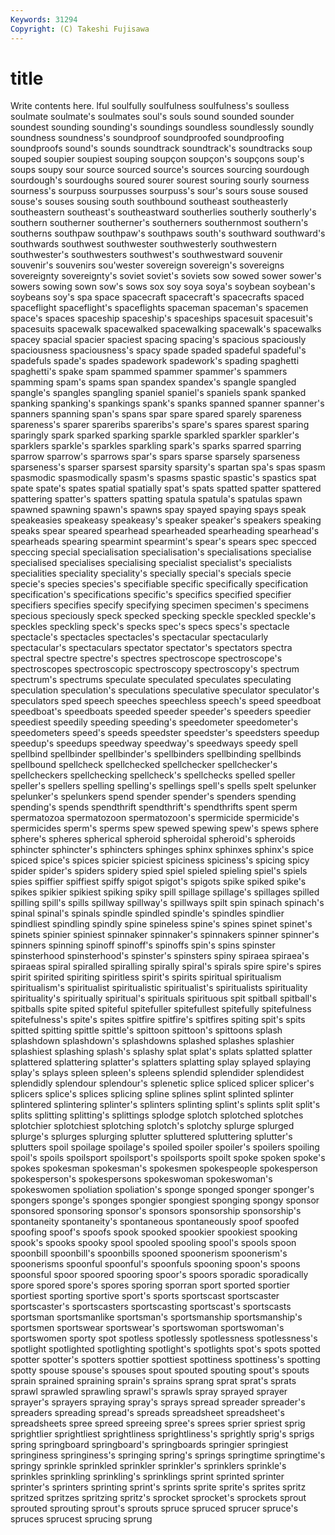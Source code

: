 ```yaml
---
Keywords: 31294 
Copyright: (C) Takeshi Fujisawa
---
```


# title

Write contents here.
lful
soulfully soulfulness soulfulness's soulless soulmate soulmate's soulmates soul's souls sound
sounded sounder soundest sounding sounding's soundings soundless soundlessly soundly soundness
soundness's soundproof soundproofed soundproofing soundproofs sound's sounds soundtrack soundtrack's soundtracks
soup souped soupier soupiest souping soupçon soupçon's soupçons soup's soups
soupy sour source sourced source's sources sourcing sourdough sourdough's sourdoughs
soured sourer sourest souring sourly sourness sourness's sourpuss sourpusses sourpuss's
sour's sours souse soused souse's souses sousing south southbound southeast
southeasterly southeastern southeast's southeastward southerlies southerly southerly's southern southerner southerner's
southerners southernmost southern's southerns southpaw southpaw's southpaws south's southward southward's
southwards southwest southwester southwesterly southwestern southwester's southwesters southwest's southwestward souvenir
souvenir's souvenirs sou'wester sovereign sovereign's sovereigns sovereignty sovereignty's soviet soviet's
soviets sow sowed sower sower's sowers sowing sown sow's sows
sox soy soya soya's soybean soybean's soybeans soy's spa space
spacecraft spacecraft's spacecrafts spaced spaceflight spaceflight's spaceflights spaceman spaceman's spacemen
space's spaces spaceship spaceship's spaceships spacesuit spacesuit's spacesuits spacewalk spacewalked
spacewalking spacewalk's spacewalks spacey spacial spacier spaciest spacing spacing's spacious
spaciously spaciousness spaciousness's spacy spade spaded spadeful spadeful's spadefuls spade's
spades spadework spadework's spading spaghetti spaghetti's spake spam spammed spammer
spammer's spammers spamming spam's spams span spandex spandex's spangle spangled
spangle's spangles spangling spaniel spaniel's spaniels spank spanked spanking spanking's
spankings spank's spanks spanned spanner spanner's spanners spanning span's spans
spar spare spared sparely spareness spareness's sparer spareribs spareribs's spare's
spares sparest sparing sparingly spark sparked sparking sparkle sparkled sparkler
sparkler's sparklers sparkle's sparkles sparkling spark's sparks sparred sparring sparrow
sparrow's sparrows spar's spars sparse sparsely sparseness sparseness's sparser sparsest
sparsity sparsity's spartan spa's spas spasm spasmodic spasmodically spasm's spasms
spastic spastic's spastics spat spate spate's spates spatial spatially spat's
spats spatted spatter spattered spattering spatter's spatters spatting spatula spatula's
spatulas spawn spawned spawning spawn's spawns spay spayed spaying spays
speak speakeasies speakeasy speakeasy's speaker speaker's speakers speaking speaks spear
speared spearhead spearheaded spearheading spearhead's spearheads spearing spearmint spearmint's spear's
spears spec specced speccing special specialisation specialisation's specialisations specialise specialised
specialises specialising specialist specialist's specialists specialities speciality speciality's specially special's
specials specie specie's species species's specifiable specific specifically specification specification's
specifications specific's specifics specified specifier specifiers specifies specify specifying specimen
specimen's specimens specious speciously speck specked specking speckle speckled speckle's
speckles speckling speck's specks spec's specs specs's spectacle spectacle's spectacles
spectacles's spectacular spectacularly spectacular's spectaculars spectator spectator's spectators spectra spectral
spectre spectre's spectres spectroscope spectroscope's spectroscopes spectroscopic spectroscopy spectroscopy's spectrum
spectrum's spectrums speculate speculated speculates speculating speculation speculation's speculations speculative
speculator speculator's speculators sped speech speeches speechless speech's speed speedboat
speedboat's speedboats speeded speeder speeder's speeders speedier speediest speedily speeding
speeding's speedometer speedometer's speedometers speed's speeds speedster speedster's speedsters speedup
speedup's speedups speedway speedway's speedways speedy spell spellbind spellbinder spellbinder's
spellbinders spellbinding spellbinds spellbound spellcheck spellchecked spellchecker spellchecker's spellcheckers spellchecking
spellcheck's spellchecks spelled speller speller's spellers spelling spelling's spellings spell's
spells spelt spelunker spelunker's spelunkers spend spender spender's spenders spending
spending's spends spendthrift spendthrift's spendthrifts spent sperm spermatozoa spermatozoon spermatozoon's
spermicide spermicide's spermicides sperm's sperms spew spewed spewing spew's spews
sphere sphere's spheres spherical spheroid spheroidal spheroid's spheroids sphincter sphincter's
sphincters sphinges sphinx sphinxes sphinx's spice spiced spice's spices spicier
spiciest spiciness spiciness's spicing spicy spider spider's spiders spidery spied
spiel spieled spieling spiel's spiels spies spiffier spiffiest spiffy spigot
spigot's spigots spike spiked spike's spikes spikier spikiest spiking spiky
spill spillage spillage's spillages spilled spilling spill's spills spillway spillway's
spillways spilt spin spinach spinach's spinal spinal's spinals spindle spindled
spindle's spindles spindlier spindliest spindling spindly spine spineless spine's spines
spinet spinet's spinets spinier spiniest spinnaker spinnaker's spinnakers spinner spinner's
spinners spinning spinoff spinoff's spinoffs spin's spins spinster spinsterhood spinsterhood's
spinster's spinsters spiny spiraea spiraea's spiraeas spiral spiralled spiralling spirally
spiral's spirals spire spire's spires spirit spirited spiriting spiritless spirit's
spirits spiritual spiritualism spiritualism's spiritualist spiritualistic spiritualist's spiritualists spirituality spirituality's
spiritually spiritual's spirituals spirituous spit spitball spitball's spitballs spite spited
spiteful spitefuller spitefullest spitefully spitefulness spitefulness's spite's spites spitfire spitfire's
spitfires spiting spit's spits spitted spitting spittle spittle's spittoon spittoon's
spittoons splash splashdown splashdown's splashdowns splashed splashes splashier splashiest splashing
splash's splashy splat splat's splats splatted splatter splattered splattering splatter's
splatters splatting splay splayed splaying splay's splays spleen spleen's spleens
splendid splendider splendidest splendidly splendour splendour's splenetic splice spliced splicer
splicer's splicers splice's splices splicing spline splines splint splinted splinter
splintered splintering splinter's splinters splinting splint's splints split split's splits
splitting splitting's splittings splodge splotch splotched splotches splotchier splotchiest splotching
splotch's splotchy splurge splurged splurge's splurges splurging splutter spluttered spluttering
splutter's splutters spoil spoilage spoilage's spoiled spoiler spoiler's spoilers spoiling
spoil's spoils spoilsport spoilsport's spoilsports spoilt spoke spoken spoke's spokes
spokesman spokesman's spokesmen spokespeople spokesperson spokesperson's spokespersons spokeswoman spokeswoman's spokeswomen
spoliation spoliation's sponge sponged sponger sponger's spongers sponge's sponges spongier
spongiest sponging spongy sponsor sponsored sponsoring sponsor's sponsors sponsorship sponsorship's
spontaneity spontaneity's spontaneous spontaneously spoof spoofed spoofing spoof's spoofs spook
spooked spookier spookiest spooking spook's spooks spooky spool spooled spooling
spool's spools spoon spoonbill spoonbill's spoonbills spooned spoonerism spoonerism's spoonerisms
spoonful spoonful's spoonfuls spooning spoon's spoons spoonsful spoor spoored spooring
spoor's spoors sporadic sporadically spore spored spore's spores sporing sporran
sport sported sportier sportiest sporting sportive sport's sports sportscast sportscaster
sportscaster's sportscasters sportscasting sportscast's sportscasts sportsman sportsmanlike sportsman's sportsmanship sportsmanship's
sportsmen sportswear sportswear's sportswoman sportswoman's sportswomen sporty spot spotless spotlessly
spotlessness spotlessness's spotlight spotlighted spotlighting spotlight's spotlights spot's spots spotted
spotter spotter's spotters spottier spottiest spottiness spottiness's spotting spotty spouse
spouse's spouses spout spouted spouting spout's spouts sprain sprained spraining
sprain's sprains sprang sprat sprat's sprats sprawl sprawled sprawling sprawl's
sprawls spray sprayed sprayer sprayer's sprayers spraying spray's sprays spread
spreader spreader's spreaders spreading spread's spreads spreadsheet spreadsheet's spreadsheets spree
spreed spreeing spree's sprees sprier spriest sprig sprightlier sprightliest sprightliness
sprightliness's sprightly sprig's sprigs spring springboard springboard's springboards springier springiest
springiness springiness's springing spring's springs springtime springtime's springy sprinkle sprinkled
sprinkler sprinkler's sprinklers sprinkle's sprinkles sprinkling sprinkling's sprinklings sprint sprinted
sprinter sprinter's sprinters sprinting sprint's sprints sprite sprite's sprites spritz
spritzed spritzes spritzing spritz's sprocket sprocket's sprockets sprout sprouted sprouting
sprout's sprouts spruce spruced sprucer spruce's spruces sprucest sprucing sprung
